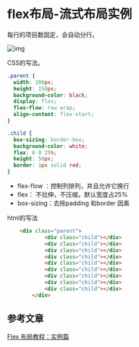 # flex布局-流式布局实例

每行的项目数固定，会自动分行。

![img](https://abelsun-1256449468.cos.ap-beijing.myqcloud.com/image/bg2015071330.png)

CSS的写法。

 ```css
 .parent {
   width: 200px;
   height: 150px;
   background-color: black;
   display: flex;
   flex-flow: row wrap;
   align-content: flex-start;
 }
 
 .child {
   box-sizing: border-box;
   background-color: white;
   flex: 0 0 25%;
   height: 50px;
   border: 1px solid red;
 }
 ```

- flex-flow ：控制列排列，并且允许它换行
- flex： 不拉伸，不压缩，默认宽度占25%
- box-sizing：去除padding 和border 因素

html的写法

```html
    <div class="parent">
            <div class="child"></div>
            <div class="child"></div>
            <div class="child"></div>
            <div class="child"></div>
            <div class="child"></div>
            <div class="child"></div>
            <div class="child"></div>
            <div class="child"></div>
            <div class="child"></div>
        </div>
```

## 参考文章

[Flex 布局教程：实例篇](http://www.ruanyifeng.com/blog/2015/07/flex-examples.html)
